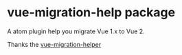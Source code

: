 # vue-migration-help package

A atom plugin help you migrate Vue 1.x to Vue 2.

Thanks the [vue-migration-helper](https://github.com/vuejs/vue-migration-helper)
